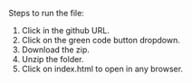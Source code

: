 Steps to run the file:
1) Click in the github URL.
2) Click on the green code button dropdown.
3) Download the zip.
4) Unzip the folder.
5) Click on index.html to open in any browser.